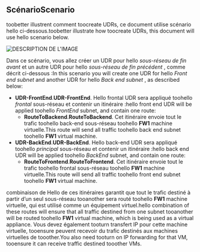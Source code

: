 ## <a name="scenario"></a><span data-ttu-id="cc90f-101">Scénario</span><span class="sxs-lookup"><span data-stu-id="cc90f-101">Scenario</span></span>
<span data-ttu-id="cc90f-102">toobetter illustrent comment toocreate UDRs, ce document utilise scénario hello ci-dessous.</span><span class="sxs-lookup"><span data-stu-id="cc90f-102">toobetter illustrate how toocreate UDRs, this document will use hello scenario below.</span></span>

![DESCRIPTION DE L'IMAGE](./media/virtual-network-create-udr-scenario-include/figure1.png)

<span data-ttu-id="cc90f-104">Dans ce scénario, vous allez créer un UDR pour hello *sous-réseau de fin avant* et un autre UDR pour hello *sous-réseau de fin précédent* , comme décrit ci-dessous :</span><span class="sxs-lookup"><span data-stu-id="cc90f-104">In this scenario you will create one UDR for hello *Front end subnet* and another UDR for hello *Back end subnet* , as described below:</span></span> 

* <span data-ttu-id="cc90f-105">**UDR-FrontEnd**.</span><span class="sxs-lookup"><span data-stu-id="cc90f-105">**UDR-FrontEnd**.</span></span> <span data-ttu-id="cc90f-106">Hello frontal UDR sera appliqué toohello *frontal* sous-réseau et contenir un itinéraire :</span><span class="sxs-lookup"><span data-stu-id="cc90f-106">hello front end UDR will be applied toohello *FrontEnd* subnet, and contain one route:</span></span>    
  * <span data-ttu-id="cc90f-107">**RouteToBackend**.</span><span class="sxs-lookup"><span data-stu-id="cc90f-107">**RouteToBackend**.</span></span> <span data-ttu-id="cc90f-108">Cet itinéraire envoie tout le trafic toohello back-end sous-réseau toohello **FW1** machine virtuelle.</span><span class="sxs-lookup"><span data-stu-id="cc90f-108">This route will send all traffic toohello back end subnet toohello **FW1** virtual machine.</span></span>
* <span data-ttu-id="cc90f-109">**UDR-BackEnd**.</span><span class="sxs-lookup"><span data-stu-id="cc90f-109">**UDR-BackEnd**.</span></span> <span data-ttu-id="cc90f-110">Hello back-end UDR sera appliqué toohello *principal* sous-réseau et contenir un itinéraire :</span><span class="sxs-lookup"><span data-stu-id="cc90f-110">hello back end UDR will be applied toohello *BackEnd* subnet, and contain one route:</span></span>    
  * <span data-ttu-id="cc90f-111">**RouteToFrontend**.</span><span class="sxs-lookup"><span data-stu-id="cc90f-111">**RouteToFrontend**.</span></span> <span data-ttu-id="cc90f-112">Cet itinéraire envoie tout le trafic toohello frontal sous-réseau toohello **FW1** machine virtuelle.</span><span class="sxs-lookup"><span data-stu-id="cc90f-112">This route will send all traffic toohello front end subnet toohello **FW1** virtual machine.</span></span>

<span data-ttu-id="cc90f-113">combinaison de Hello de ces itinéraires garantit que tout le trafic destiné à partir d’un seul sous-réseau tooanother sera routé toohello **FW1** machine virtuelle, qui est utilisé comme un équipement virtuel.</span><span class="sxs-lookup"><span data-stu-id="cc90f-113">hello combination of these routes will ensure that all traffic destined from one subnet tooanother will be routed toohello **FW1** virtual machine, which is being used as a virtual appliance.</span></span> <span data-ttu-id="cc90f-114">Vous devez également tooturn transfert IP pour cette machine virtuelle, tooensure peuvent recevoir du trafic destinés aux machines virtuelles de tooother.</span><span class="sxs-lookup"><span data-stu-id="cc90f-114">You also need tooturn on IP forwarding for that VM, tooensure it can receive traffic destined tooother VMs.</span></span>

